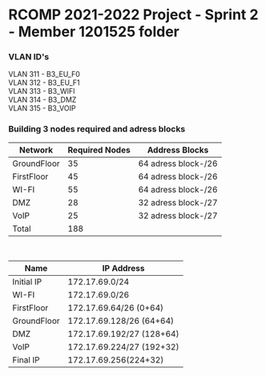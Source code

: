 RCOMP 2021-2022 Project - Sprint 2 - Member 1201525 folder
===========================================

### VLAN ID's
VLAN 311 - B3_EU_F0
<br>
VLAN 312 - B3_EU_F1
<br>
VLAN 313 - B3_WIFI
<br>
VLAN 314 - B3_DMZ
<br>
VLAN 315 - B3_VOIP
<br>
### Building 3 nodes required and adress blocks

|  Network  |Required Nodes|   Address Blocks   |
|-----------|--------------|--------------------|
|GroundFloor|      35      |64 adress block-/26 |
|FirstFloor |      45      |64 adress block-/26 | 
|WI-FI      |      55      |64 adress block-/26 |
|DMZ        |      28      |32 adress block-/27 |
|VoIP       |      25      |32 adress block-/27 |
|Total      |      188     |                    |

<br>

|      Name    |     IP Address      |
|--------------|---------------------|
|Initial IP    |172.17.69.0/24       |
|WI-FI         |172.17.69.0/26       |
|FirstFloor    |172.17.69.64/26 (0+64)   |
|GroundFloor   |172.17.69.128/26 (64+64) |
|DMZ           |172.17.69.192/27 (128+64)|
|VoIP          |172.17.69.224/27 (192+32)|
|Final IP      |172.17.69.256(224+32)|